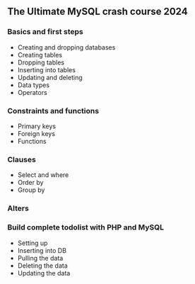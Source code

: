 ## The Ultimate MySQL crash course 2024

### Basics and first steps
- Creating and dropping databases
- Creating tables
- Dropping tables
- Inserting into tables
- Updating and deleting
- Data types
- Operators

### Constraints and functions
- Primary keys
- Foreign keys
- Functions


### Clauses
- Select and where
- Order by
- Group by

### Alters

### Build complete todolist with PHP and MySQL
- Setting up
- Inserting into DB
- Pulling the data
- Deleting the data
- Updating the data